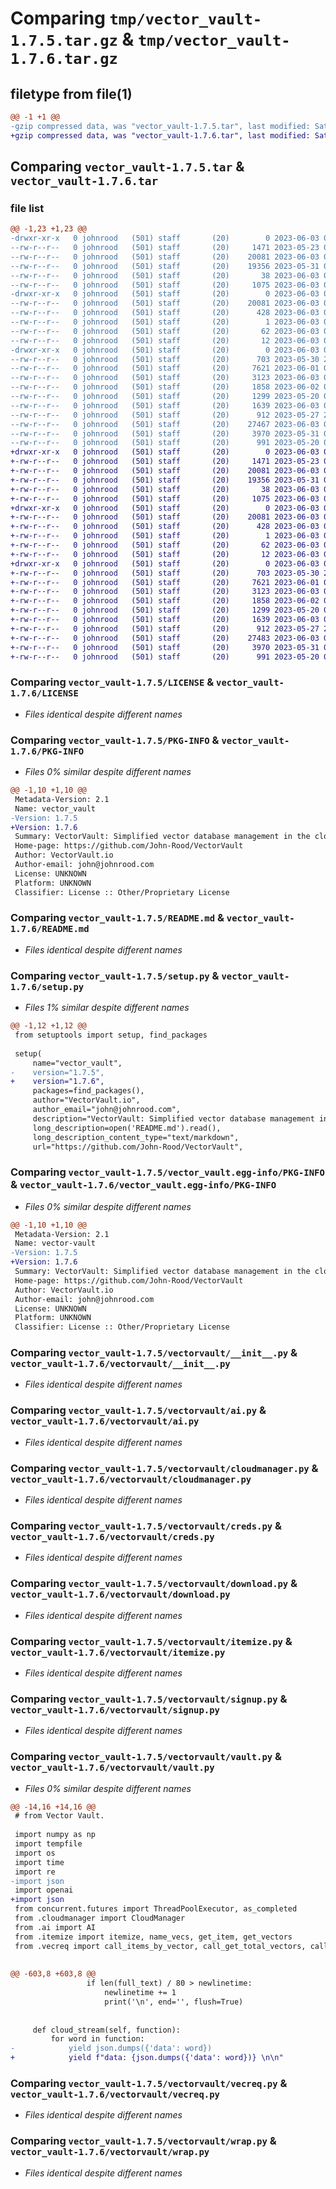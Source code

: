 # Comparing `tmp/vector_vault-1.7.5.tar.gz` & `tmp/vector_vault-1.7.6.tar.gz`

## filetype from file(1)

```diff
@@ -1 +1 @@
-gzip compressed data, was "vector_vault-1.7.5.tar", last modified: Sat Jun  3 06:47:45 2023, max compression
+gzip compressed data, was "vector_vault-1.7.6.tar", last modified: Sat Jun  3 06:57:48 2023, max compression
```

## Comparing `vector_vault-1.7.5.tar` & `vector_vault-1.7.6.tar`

### file list

```diff
@@ -1,23 +1,23 @@
-drwxr-xr-x   0 johnrood   (501) staff       (20)        0 2023-06-03 06:47:45.463158 vector_vault-1.7.5/
--rw-r--r--   0 johnrood   (501) staff       (20)     1471 2023-05-23 07:06:02.000000 vector_vault-1.7.5/LICENSE
--rw-r--r--   0 johnrood   (501) staff       (20)    20081 2023-06-03 06:47:45.463005 vector_vault-1.7.5/PKG-INFO
--rw-r--r--   0 johnrood   (501) staff       (20)    19356 2023-05-31 07:01:35.000000 vector_vault-1.7.5/README.md
--rw-r--r--   0 johnrood   (501) staff       (20)       38 2023-06-03 06:47:45.463196 vector_vault-1.7.5/setup.cfg
--rw-r--r--   0 johnrood   (501) staff       (20)     1075 2023-06-03 06:47:40.000000 vector_vault-1.7.5/setup.py
-drwxr-xr-x   0 johnrood   (501) staff       (20)        0 2023-06-03 06:47:45.459661 vector_vault-1.7.5/vector_vault.egg-info/
--rw-r--r--   0 johnrood   (501) staff       (20)    20081 2023-06-03 06:47:45.000000 vector_vault-1.7.5/vector_vault.egg-info/PKG-INFO
--rw-r--r--   0 johnrood   (501) staff       (20)      428 2023-06-03 06:47:45.000000 vector_vault-1.7.5/vector_vault.egg-info/SOURCES.txt
--rw-r--r--   0 johnrood   (501) staff       (20)        1 2023-06-03 06:47:45.000000 vector_vault-1.7.5/vector_vault.egg-info/dependency_links.txt
--rw-r--r--   0 johnrood   (501) staff       (20)       62 2023-06-03 06:47:45.000000 vector_vault-1.7.5/vector_vault.egg-info/requires.txt
--rw-r--r--   0 johnrood   (501) staff       (20)       12 2023-06-03 06:47:45.000000 vector_vault-1.7.5/vector_vault.egg-info/top_level.txt
-drwxr-xr-x   0 johnrood   (501) staff       (20)        0 2023-06-03 06:47:45.462645 vector_vault-1.7.5/vectorvault/
--rw-r--r--   0 johnrood   (501) staff       (20)      703 2023-05-30 23:38:32.000000 vector_vault-1.7.5/vectorvault/__init__.py
--rw-r--r--   0 johnrood   (501) staff       (20)     7621 2023-06-01 06:30:30.000000 vector_vault-1.7.5/vectorvault/ai.py
--rw-r--r--   0 johnrood   (501) staff       (20)     3123 2023-06-03 06:47:29.000000 vector_vault-1.7.5/vectorvault/cloudmanager.py
--rw-r--r--   0 johnrood   (501) staff       (20)     1858 2023-06-02 08:00:20.000000 vector_vault-1.7.5/vectorvault/creds.py
--rw-r--r--   0 johnrood   (501) staff       (20)     1299 2023-05-20 06:06:51.000000 vector_vault-1.7.5/vectorvault/download.py
--rw-r--r--   0 johnrood   (501) staff       (20)     1639 2023-06-03 06:47:22.000000 vector_vault-1.7.5/vectorvault/itemize.py
--rw-r--r--   0 johnrood   (501) staff       (20)      912 2023-05-27 23:34:48.000000 vector_vault-1.7.5/vectorvault/signup.py
--rw-r--r--   0 johnrood   (501) staff       (20)    27467 2023-06-03 06:47:17.000000 vector_vault-1.7.5/vectorvault/vault.py
--rw-r--r--   0 johnrood   (501) staff       (20)     3970 2023-05-31 06:48:55.000000 vector_vault-1.7.5/vectorvault/vecreq.py
--rw-r--r--   0 johnrood   (501) staff       (20)      991 2023-05-20 06:06:45.000000 vector_vault-1.7.5/vectorvault/wrap.py
+drwxr-xr-x   0 johnrood   (501) staff       (20)        0 2023-06-03 06:57:48.135571 vector_vault-1.7.6/
+-rw-r--r--   0 johnrood   (501) staff       (20)     1471 2023-05-23 07:06:02.000000 vector_vault-1.7.6/LICENSE
+-rw-r--r--   0 johnrood   (501) staff       (20)    20081 2023-06-03 06:57:48.135391 vector_vault-1.7.6/PKG-INFO
+-rw-r--r--   0 johnrood   (501) staff       (20)    19356 2023-05-31 07:01:35.000000 vector_vault-1.7.6/README.md
+-rw-r--r--   0 johnrood   (501) staff       (20)       38 2023-06-03 06:57:48.135605 vector_vault-1.7.6/setup.cfg
+-rw-r--r--   0 johnrood   (501) staff       (20)     1075 2023-06-03 06:57:44.000000 vector_vault-1.7.6/setup.py
+drwxr-xr-x   0 johnrood   (501) staff       (20)        0 2023-06-03 06:57:48.132430 vector_vault-1.7.6/vector_vault.egg-info/
+-rw-r--r--   0 johnrood   (501) staff       (20)    20081 2023-06-03 06:57:48.000000 vector_vault-1.7.6/vector_vault.egg-info/PKG-INFO
+-rw-r--r--   0 johnrood   (501) staff       (20)      428 2023-06-03 06:57:48.000000 vector_vault-1.7.6/vector_vault.egg-info/SOURCES.txt
+-rw-r--r--   0 johnrood   (501) staff       (20)        1 2023-06-03 06:57:48.000000 vector_vault-1.7.6/vector_vault.egg-info/dependency_links.txt
+-rw-r--r--   0 johnrood   (501) staff       (20)       62 2023-06-03 06:57:48.000000 vector_vault-1.7.6/vector_vault.egg-info/requires.txt
+-rw-r--r--   0 johnrood   (501) staff       (20)       12 2023-06-03 06:57:48.000000 vector_vault-1.7.6/vector_vault.egg-info/top_level.txt
+drwxr-xr-x   0 johnrood   (501) staff       (20)        0 2023-06-03 06:57:48.134996 vector_vault-1.7.6/vectorvault/
+-rw-r--r--   0 johnrood   (501) staff       (20)      703 2023-05-30 23:38:32.000000 vector_vault-1.7.6/vectorvault/__init__.py
+-rw-r--r--   0 johnrood   (501) staff       (20)     7621 2023-06-01 06:30:30.000000 vector_vault-1.7.6/vectorvault/ai.py
+-rw-r--r--   0 johnrood   (501) staff       (20)     3123 2023-06-03 06:47:29.000000 vector_vault-1.7.6/vectorvault/cloudmanager.py
+-rw-r--r--   0 johnrood   (501) staff       (20)     1858 2023-06-02 08:00:20.000000 vector_vault-1.7.6/vectorvault/creds.py
+-rw-r--r--   0 johnrood   (501) staff       (20)     1299 2023-05-20 06:06:51.000000 vector_vault-1.7.6/vectorvault/download.py
+-rw-r--r--   0 johnrood   (501) staff       (20)     1639 2023-06-03 06:47:22.000000 vector_vault-1.7.6/vectorvault/itemize.py
+-rw-r--r--   0 johnrood   (501) staff       (20)      912 2023-05-27 23:34:48.000000 vector_vault-1.7.6/vectorvault/signup.py
+-rw-r--r--   0 johnrood   (501) staff       (20)    27483 2023-06-03 06:57:38.000000 vector_vault-1.7.6/vectorvault/vault.py
+-rw-r--r--   0 johnrood   (501) staff       (20)     3970 2023-05-31 06:48:55.000000 vector_vault-1.7.6/vectorvault/vecreq.py
+-rw-r--r--   0 johnrood   (501) staff       (20)      991 2023-05-20 06:06:45.000000 vector_vault-1.7.6/vectorvault/wrap.py
```

### Comparing `vector_vault-1.7.5/LICENSE` & `vector_vault-1.7.6/LICENSE`

 * *Files identical despite different names*

### Comparing `vector_vault-1.7.5/PKG-INFO` & `vector_vault-1.7.6/PKG-INFO`

 * *Files 0% similar despite different names*

```diff
@@ -1,10 +1,10 @@
 Metadata-Version: 2.1
 Name: vector_vault
-Version: 1.7.5
+Version: 1.7.6
 Summary: VectorVault: Simplified vector database management in the cloud for machine learning and generative ai workflows
 Home-page: https://github.com/John-Rood/VectorVault
 Author: VectorVault.io
 Author-email: john@johnrood.com
 License: UNKNOWN
 Platform: UNKNOWN
 Classifier: License :: Other/Proprietary License
```

### Comparing `vector_vault-1.7.5/README.md` & `vector_vault-1.7.6/README.md`

 * *Files identical despite different names*

### Comparing `vector_vault-1.7.5/setup.py` & `vector_vault-1.7.6/setup.py`

 * *Files 1% similar despite different names*

```diff
@@ -1,12 +1,12 @@
 from setuptools import setup, find_packages
 
 setup(
     name="vector_vault",
-    version="1.7.5",
+    version="1.7.6",
     packages=find_packages(),
     author="VectorVault.io",
     author_email="john@johnrood.com",
     description="VectorVault: Simplified vector database management in the cloud for machine learning and generative ai workflows",
     long_description=open('README.md').read(),
     long_description_content_type="text/markdown",
     url="https://github.com/John-Rood/VectorVault",
```

### Comparing `vector_vault-1.7.5/vector_vault.egg-info/PKG-INFO` & `vector_vault-1.7.6/vector_vault.egg-info/PKG-INFO`

 * *Files 0% similar despite different names*

```diff
@@ -1,10 +1,10 @@
 Metadata-Version: 2.1
 Name: vector-vault
-Version: 1.7.5
+Version: 1.7.6
 Summary: VectorVault: Simplified vector database management in the cloud for machine learning and generative ai workflows
 Home-page: https://github.com/John-Rood/VectorVault
 Author: VectorVault.io
 Author-email: john@johnrood.com
 License: UNKNOWN
 Platform: UNKNOWN
 Classifier: License :: Other/Proprietary License
```

### Comparing `vector_vault-1.7.5/vectorvault/__init__.py` & `vector_vault-1.7.6/vectorvault/__init__.py`

 * *Files identical despite different names*

### Comparing `vector_vault-1.7.5/vectorvault/ai.py` & `vector_vault-1.7.6/vectorvault/ai.py`

 * *Files identical despite different names*

### Comparing `vector_vault-1.7.5/vectorvault/cloudmanager.py` & `vector_vault-1.7.6/vectorvault/cloudmanager.py`

 * *Files identical despite different names*

### Comparing `vector_vault-1.7.5/vectorvault/creds.py` & `vector_vault-1.7.6/vectorvault/creds.py`

 * *Files identical despite different names*

### Comparing `vector_vault-1.7.5/vectorvault/download.py` & `vector_vault-1.7.6/vectorvault/download.py`

 * *Files identical despite different names*

### Comparing `vector_vault-1.7.5/vectorvault/itemize.py` & `vector_vault-1.7.6/vectorvault/itemize.py`

 * *Files identical despite different names*

### Comparing `vector_vault-1.7.5/vectorvault/signup.py` & `vector_vault-1.7.6/vectorvault/signup.py`

 * *Files identical despite different names*

### Comparing `vector_vault-1.7.5/vectorvault/vault.py` & `vector_vault-1.7.6/vectorvault/vault.py`

 * *Files 0% similar despite different names*

```diff
@@ -14,16 +14,16 @@
 # from Vector Vault.
 
 import numpy as np
 import tempfile
 import os
 import time
 import re
-import json
 import openai
+import json
 from concurrent.futures import ThreadPoolExecutor, as_completed
 from .cloudmanager import CloudManager
 from .ai import AI
 from .itemize import itemize, name_vecs, get_item, get_vectors
 from .vecreq import call_items_by_vector, call_get_total_vectors, call_get_vaults, call_get_similar, call_get_chat
 
 
@@ -603,8 +603,8 @@
                 if len(full_text) / 80 > newlinetime:
                     newlinetime += 1
                     print('\n', end='', flush=True)
     
             
     def cloud_stream(self, function):
         for word in function:
-            yield json.dumps({'data': word})
+            yield f"data: {json.dumps({'data': word})} \n\n"
```

### Comparing `vector_vault-1.7.5/vectorvault/vecreq.py` & `vector_vault-1.7.6/vectorvault/vecreq.py`

 * *Files identical despite different names*

### Comparing `vector_vault-1.7.5/vectorvault/wrap.py` & `vector_vault-1.7.6/vectorvault/wrap.py`

 * *Files identical despite different names*


